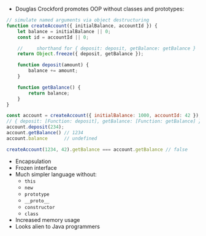 - Douglas Crockford promotes OOP without classes and prototypes:

```js
// simulate named arguments via object destructuring
function createAccount({ initialBalance, accountId }) {
    let balance = initialBalance || 0;
    const id = accountId || 0;

    //     shorthand for { deposit: deposit, getBalance: getBalance }
    return Object.freeze({ deposit, getBalance });

    function deposit(amount) {
        balance += amount;
    }

    function getBalance() {
        return balance;
    }
}

const account = createAccount({ initialBalance: 1000, accountId: 42 });
// { deposit: [Function: deposit], getBalance: [Function: getBalance] }
account.deposit(234);
account.getBalance() // 1234
account.balance      // undefined

createAccount(1234, 42).getBalance === account.getBalance // false
```

- Encapsulation
- Frozen interface
- Much simpler language without:
  - `this`
  - `new`
  - `prototype`
  - `__proto__`
  - `constructor`
  - `class`
- Increased memory usage
- Looks alien to Java programmers
